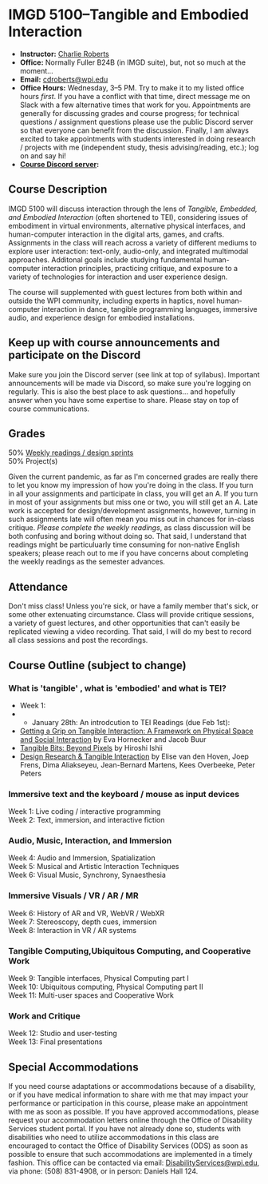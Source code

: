 # IMGD 5100–Tangible and Embodied Interaction

- **Instructor:** [Charlie Roberts](http://charlie-roberts.com)
- **Office:** Normally Fuller B24B (in IMGD suite), but, not so much at the moment...
- **Email:** <cdroberts@wpi.edu>
- **Office Hours:** Wednesday, 3–5 PM. Try to make it to my listed office hours _first_. If you have a conflict with that time, direct message me on Slack with a few alternative times that work for you. Appointments are generally for discussing grades and course progress; for technical questions / assignment questions please use the public Discord server so that everyone can benefit from the discussion. Finally, I am always excited to take appointments with students interested in doing research / projects with me (independent study, thesis advising/reading, etc.); log on and say hi! 
- **[Course Discord server](https://discord.gg/XR4R83aqFq):**

## Course Description
IMGD 5100 will discuss interaction through the lens of *Tangible, Embedded, and Embodied Interaction* (often shortened to TEI), considering issues of embodiment in virtual environments, alternative physical interfaces, and human-computer interaction in the digital arts, games, and crafts. Assignments in the class will reach across a variety of different mediums to explore user interaction: text-only, audio-only, and integrated multimodal approaches. Additonal goals include studying fundamental human-computer interaction principles, practicing critique, and exposure to a variety of technologies for interaction and user experience design.

The course will supplemented with guest lectures from both within and outside the WPI community, including experts in haptics, novel human-computer interaction in dance, tangible programming languages, immersive audio, and experience design for embodied installations. 

## Keep up with course announcements and participate on the Discord
Make sure you join the Discord server (see link at top of syllabus). Important announcements will be made via Discord, so make sure you're logging on regularly. This is also the best place to ask questions... and hopefully answer when you have some expertise to share. Please stay on top of course communications.

## Grades
50% [Weekly readings / design sprints](https://imgd5100-21spring.github.io/assignments)  
50% Project(s)

Given the current pandemic, as far as I'm concerned grades are really there to let you know my impression of how you're doing in the class. If you turn in all your assignments and participate in class, you will get an A. If you turn in most of your assignments but miss one or two, you will still get an A. Late work is accepted for design/development assignments, however, turning in such assignments late will often mean you miss out in chances for in-class critique. *Please complete the weekly readings*, as class discussion will be both confusing and boring without doing so. That said, I understand that readings might be particuluarly time consuming for non-native English speakers; please reach out to me if you have concerns about completing the weekly readings as the semester advances. 

## Attendance
Don't miss class! Unless you're sick, or have a family member that's sick, or some other extenuating circumstance. Class will provide critique sessions, a variety of guest lectures, and other opportunities that can't easily be replicated viewing a video recording. That said, I will do my best to record all class sessions and post the recordings.

## Course Outline (subject to change)

### What is 'tangible' , what is 'embodied' and what is TEI?

- Week 1: 
- - January 28th: An introdcution to TEI
Readings (due Feb 1st):
- [Getting a Grip on Tangible Interaction: A Framework on Physical Space and Social Interaction](http://www.ehornecker.de/Papers/FrameworkCHI.pdf) by Eva Hornecker and Jacob Buur
- [Tangible Bits: Beyond Pixels](https://dl.acm.org/doi/pdf/10.1145/1347390.1347392) by Hiroshi Ishii
- [Design Research & Tangible Interaction](https://dl.acm.org/doi/pdf/10.1145/1226969.1226993) by Elise van den Hoven, Joep Frens, Dima Aliakseyeu, Jean-Bernard Martens, Kees Overbeeke, Peter Peters

### Immersive text and the keyboard / mouse as input devices

Week 1: Live coding / interactive programming  
Week 2: Text, immersion, and interactive fiction  

### Audio, Music, Interaction, and Immersion

Week 4: Audio and Immersion, Spatialization  
Week 5: Musical and Artistic Interaction Techniques  
Week 6: Visual Music, Synchrony, Synaesthesia  
  
### Immersive Visuals / VR / AR / MR

Week 6: History of AR and VR, WebVR / WebXR  
Week 7: Stereoscopy, depth cues, immersion  
Week 8: Interaction in VR / AR systems  

### Tangible Computing,Ubiquitous Computing, and Cooperative Work

Week 9: Tangible interfaces, Physical Computing part I  
Week 10: Ubiquitous computing, Physical Computing part II  
Week 11: Multi-user spaces and Cooperative Work  

### Work and Critique

Week 12: Studio and user-testing  
Week 13: Final presentations  

## Special Accommodations
If you need course adaptations or accommodations because of a disability, or if you have medical information to share with me that may impact your performance or participation in this course, please make an appointment with me as soon as possible. If you have approved accommodations, please request your accommodation letters online through the Office of Disability Services student portal. If you have not already done so, students with disabilities who need to utilize accommodations in this class are encouraged to contact the Office of Disability Services (ODS) as soon as possible to ensure that such accommodations are implemented in a timely fashion. This office can be contacted via email: <DisabilityServices@wpi.edu>, via phone: (508) 831-4908, or in person: Daniels Hall 124.








    
    